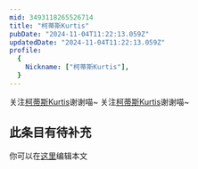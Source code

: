 ```yaml
---
mid: 3493118265526714
title: "柯蒂斯Kurtis"
pubDate: "2024-11-04T11:22:13.059Z"
updatedDate: "2024-11-04T11:22:13.059Z"
profile:
  {
    Nickname: ["柯蒂斯Kurtis"],
  }
---
```


关注[柯蒂斯Kurtis](https://space.bilibili.com/3493118265526714)谢谢喵~ 关注[柯蒂斯Kurtis](https://space.bilibili.com/3493118265526714)谢谢喵~

## 此条目有待补充
你可以在[这里](https://github.com/Yuhanawa/VTuber.ICU/edit/master/src/content/v/柯蒂斯Kurtis/index.md)编辑本文
